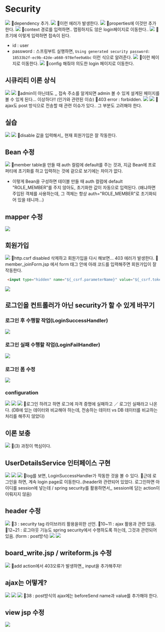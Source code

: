 # Security
![](../image/Pasted%20image%2020240425171208.png)
📌dependency 추가.
![](../image/Pasted%20image%2020240425171402.png)
📌이런 에러가 발생한다.
![](../image/Pasted%20image%2020240425171436.png)
📌properties에 이것만 추가한다.
![](../image/Pasted%20image%2020240425171634.png)
📌context 경로를 입력하면.. 맵핑하지도 않은 login페이지로 이동한다..
![](../image/Pasted%20image%2020240425171913.png)
📌초기에 이렇게 입력하면 접속이 된다.
- id : user 
- password : 스프링부트 실행하면, `Using generated security password: 18533b2f-ec9b-42de-a660-978efee9a6bc` 이런 식으로 알려준다. 
![](../image/Pasted%20image%2020240425171944.png)
📌이런 페이지로 이동한다.
![](../image/Pasted%20image%2020240425171958.png)
📌config 해줘야 의도한 login 페이지로 이동한다.


## 시큐리티 이론 상식
![](../image/Pasted%20image%2020240425172526.png)
![](../image/Pasted%20image%2020240425172858.png)
📌admin이 아닌데도 ,, 접속 주소를 알게되면 admin 볼 수 있게 설계된 페이지를 볼 수 있게 된다... 이상하다!! (인가와 관련된 이슈)
📌403 error : forbidden.
![](../image/Pasted%20image%2020240425173559.png)
![](../image/Pasted%20image%2020240425174210.png)
📌ajax도 post 방식으로 전송할 때 관련 이슈가 있다.. 그 부분도 고려해야 한다.



## 실습
![](../image/Pasted%20image%2020240426092620.png)
![](../image/Pasted%20image%2020240426093248.png)
📌disable 값을 입력해서,, 현재 회원가입은 잘 작동한다.



## Bean 수정
![](../image/Pasted%20image%2020240426093401.png)
📌member table을 만들 때 auth 컬럼에 default를 주는 것과, 지금 Bean에 프로퍼티에 초기화를 하고 입력하는 것에 겉으로 보기에는 차이가 없다.
- 이렇게 Bean을 구성하면 테이블 만들 때 auth 컬럼에 default "ROLE_MEMBER"를 주지 않아도, 초기화한 값이 자동으로 입력된다. (왜냐하면 주입된 객체를 사용하는데, 그 객체는 항상 auth="ROLE_MEMBER"로 초기화되어 있을 테니까...)


## mapper 수정
![](../image/Pasted%20image%2020240426093700.png)



## 회원가입
![](../image/Pasted%20image%2020240426101505.png)
📌http.csrf disabled 삭제하고 회원가입을 다시 해보면... 403 에러가 발생한다.
📌member_joinForm.jsp 에서 form 태그 안에 아래 코드를 입력해주면 회원가입이 잘 작동한다.
```HTML
 <input type="hidden" name="${_csrf.parameterName}" value="${_csrf.token}">
```
![](../image/Pasted%20image%2020240426101702.png)



## 로그인을 컨트롤러가 아닌 security가 할 수 있게 바꾸기
### 로그인 후 수행할 작업(LoginSuccessHandler)
![](../image/Pasted%20image%2020240426103701.png)


### 로그인 실패 수행할 작업(LoginFailHandler)
![](../image/Pasted%20image%2020240426104354.png)



### 로그인 폼 수정
![](../image/Pasted%20image%2020240426110151.png)



### configuration
![](../image/Pasted%20image%2020240426110745.png)
![](../image/Pasted%20image%2020240426111553.png)
![](../image/Pasted%20image%2020240426112326.png)
📌로그인 하려고 하면 로그에 자격 증명에 실패하고 ／ 로그인 실패라고 나온다. (DB에 있는 데이터와 비교해야 하는데, 전송하는 데이터 vs DB 데이터를 비교하는 처리를 해주지 않았다)


## 이론 보충
![](../image/Pasted%20image%2020240426113357.png)
📌(3) 과정이 핵심이다.



## UserDetailsService 인터페이스 구현
![](../image/Pasted%20image%2020240426114657.png)
![](../image/Pasted%20image%2020240426120606.png)
![](../image/Pasted%20image%2020240426121305.png)
📌log를 보면, LoginSuccessHandler가 작동한 것을 볼 수 있다.
📌근데 로그인을 하면, 계속 login page로 이동한다..(header와 관련되어 있었다. 로그인하면 아이디를 session에 넣는데 / spring security를 활용하면서,, session에 담는 action이 이뤄지지 않음)

## header 수정
![](../image/Pasted%20image%2020240426122158.png)
📌3 : security tag 라이브러리 활용을위한 선언.
📌10~11 : ajax 활용과 관련 있음.
📌12~21 : 로그아웃 기능도 spring security에서 수행하도록 하는데, 그것과 관련되어 있음. (form : post방식)
![](../image/Pasted%20image%2020240426122823.png)
![](../image/Pasted%20image%2020240426124059.png)



## board_write.jsp / writeform.js 수정
![](../image/Pasted%20image%2020240426141307.png)
📌add action에서 403오류가 발생하면,, input을 추가해주자!



## ajax는 어떻게?
![](../image/Pasted%20image%2020240426143144.png)
![](../image/Pasted%20image%2020240426143254.png)
![](../image/Pasted%20image%2020240426143719.png)
📌38 : post방식의 ajax에는 beforeSend name과 value를 추가해야 한다.  



## view jsp 수정
![](../image/Pasted%20image%2020240426150913.png)
